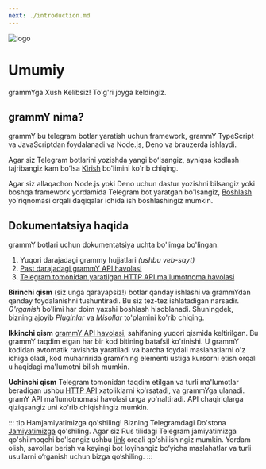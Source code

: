 ```yaml
---
next: ./introduction.md
---
```


![logo](/grammY.png)

# Umumiy

grammYga Xush Kelibsiz!
To'g'ri joyga keldingiz.

## grammY nima?

grammY bu telegram botlar yaratish uchun framework,
grammY TypeScript va JavaScriptdan foydalanadi va Node.js, Deno va brauzerda ishlaydi.

Agar siz Telegram botlarini yozishda yangi boʻlsangiz, ayniqsa kodlash tajribangiz kam boʻlsa [Kirish](./introduction.md) bo'limini ko'rib chiqing.

Agar siz allaqachon Node.js yoki Deno uchun dastur yozishni bilsangiz yoki boshqa framework yordamida Telegram bot yaratgan bo'lsangiz, [Boshlash](./getting-started.md) yo'riqnomasi orqali daqiqalar ichida ish boshlashingiz mumkin.

## Dokumentatsiya haqida

grammY botlari uchun dokumentatsiya uchta bo'limga bo'lingan.

1. Yuqori darajadagi grammy hujjatlari _(ushbu veb-sayt)_
2. [Past darajadagi grammY API havolasi](https://doc.deno.land/https://deno.land/x/grammy/mod.ts)
3. [Telegram tomonidan yaratilgan HTTP API ma'lumotnoma havolasi](https://core.telegram.org/bots/api)

**Birinchi qism** (siz unga qarayapsiz!) botlar qanday ishlashi va grammYdan qanday foydalanishni tushuntiradi.
Bu siz tez-tez ishlatadigan narsadir.
_O'rganish_ bo'limi har doim yaxshi boshlash hisoblanadi.
Shuningdek, bizning ajoyib _Pluginlar_ va _Misollar_ to'plamini ko'rib chiqing.

**Ikkinchi qism** [grammY API havolasi](https://doc.deno.land/https://deno.land/x/grammy/mod.ts), sahifaning yuqori qismida keltirilgan.
Bu grammY taqdim etgan har bir kod bitining batafsil ko'rinishi.
U grammY kodidan avtomatik ravishda yaratiladi va barcha foydali maslahatlarni o'z ichiga oladi,
kod muharririda gramYning elementi ustiga kursorni etish orqali u haqidagi ma'lumotni bilish mumkin.

**Uchinchi qism** Telegram tomonidan taqdim etilgan va turli ma'lumotlar beradigan ushbu [HTTP API](https://core.telegram.org/bots/api) xatoliklarni ko'rsatadi, va grammYga ulanadi.
gramY API ma'lumotnomasi havolasi unga yo'naltiradi. API chaqiriqlarga qiziqsangiz uni ko'rib chiqishingiz mumkin.

::: tip Hamjamiyatimizga qo'shiling!
Bizning Telegramdagi Do'stona [Jamiyatimizga](https://t.me/grammyjs) qo'shiling.
Agar siz Rus tilidagi Telegram jamiyatimizga qo'shilmoqchi bo'lsangiz ushbu [link](https://t.me/grammyjs_ru) orqali qo'shilishingiz mumkin.
Yordam olish, savollar berish va keyingi bot loyihangiz bo‘yicha maslahatlar va turli usullarni o‘rganish uchun bizga qo‘shiling.
:::
